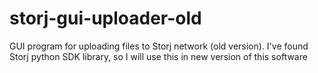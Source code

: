 # storj-gui-uploader-old
GUI program for uploading files to Storj network (old version).
I've found Storj python SDK library, so I will use this in new version of this software
